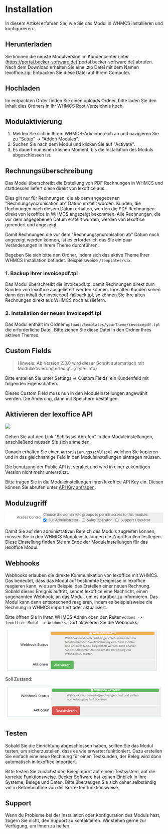 # Installation
In diesem Artikel erfahren Sie, wie Sie das Modul in WHMCS installieren und konfigurieren.

## Herunterladen

Sie können die neuste Modulversion im Kundencenter unter (https://portal.becker-software.de)[portal.becker-software.de]
abrufen.
Nach dem Download erhalten Sie eine .zip Datei mit dem Namen lexoffice.zip. Entpacken Sie diese Datei auf Ihrem
Computer.

## Hochladen

Im entpackten Order finden Sie einen uploads Ordner, bitte laden Sie den Inhalt dies Ordners in Ihr WHMCS Root
Verzeichnis hoch.

## Modulaktivierung

1. Melden Sie sich in Ihrem WHMCS-Adminbereich an und navigieren Sie zu "Setup" -> "Addon Modules".
2. Suchen Sie nach dem Modul und klicken Sie auf "Activate".
3. Es dauert nun einen kleinen Moment, bis die Installation des Moduls abgeschlossen ist.

## Rechnungsüberschreibung

Das Modul überschreibt die Erstellung von PDF Rechnungen in WHMCS und stattdessen liefert diese direkt von lexoffice
aus.

Dies gilt nur für Rechnungen, die ab dem angegebenen "Rechnungsyncronisation ab" Datum erstellt wurden. Kunden, die
Rechnungen nach diesem Datum erhalten, werden die PDF Rechnungen direkt von lexoffice in WHMCS angezeigt bekommen. Alle
Rechnungen, die vor dem angegebenen Datum erstellt wurden, werden von lexoffice gerendert und angezeigt.

Damit Rechnungen die vor dem "Rechnungsyncronisation ab" Datum noch angezeigt werden können, ist es erforderlich das Sie
ein paar Veränderungen in Ihrem Theme durchführen.

Begeben Sie sich bitte den Ordner, indem sich das aktive Theme Ihrer WHMCS Installation befindet. Beispielsweise
`/templates/six`.

### 1. Backup Ihrer invoicepdf.tpl

Das Modul überschreibt die invoicepdf.tpl damit Rechnungen direkt zum Kunden von lexoffice ausgeliefert werden können.
Ihre alten Kunden sehen dann den inhalt der invoicepdf-fallback.tpl, so können Sie Ihre alten Rechnungen direkt aus
WHMCS noch ausliefern.

### 2. Installation der neuen invoicepdf.tpl

Das Modul enthält im Ordner `uploads/templates/yourTheme/invoicepdf.tpl` die erforderliche Datei. Bitte ziehen Sie diese
Datei in den Ordner Ihres aktiven Themes. 

## Custom Fields

> Hinweis: Ab Version 2.3.0 wird dieser Schritt automatisch mit Modulaktivierung erledigt.
> {style: info}

Bitte erstellen Sie unter Settings -> Custom Fields, ein Kundenfeld mit folgenden Eigenschaften.

Dieses Custom Field muss nun in den Moduleinstellungen angewählt werden. Die Änderung, dann mit Speichern bestätigen.


## Aktivieren der lexoffice API

<tabs>
    <tab title="Authorization Key">
        <img src="apikey.png">
        <p>Gehen Sie auf den Link "Schlüssel Abrufen" in den Moduleinstellungen, anschließend müssen Sie sich anmelden.</p>
        <p> Danach erhalten Sie einen <code>Autorisierungsschlüssel</code> welchen Sie kopieren und in das gleichnamige Feld in den Moduleinstellungen eintragen müssen.</p>
    </tab>
    <tab title="Public API">

<warning>
    <p>
        Die benutzung der Public API ist veraltet und wird in einer zukünftigen Version nicht mehr unterstützt.
    </p>
</warning>
<p>Bitte tragen Sie in die Moduleinstellungen Ihren lexoffice API Key ein. Diesen können Sie abrufen unter <a href="https://app.lexoffice.de/addons/public-api">API Key anfragen</a>.</p>
</tab>
</tabs>

## Modulzugriff

![Bild3.png](../images/Bild3.png)

Damit Sie auf den administrativen Bereich des Moduls zugreifen können, müssen Sie in den WHMCS Moduleinstellungen die
Zugriffsrollen festlegen. Diese Einstellung finden Sie am Ende der Moduleinstellungen für das lexoffice Modul.

##  Webhooks

Webhooks erlauben die direkte Kommunikation von lexoffice mit WHMCS. Das bedeutet, dass das
Modul auf bestimmte Ereignisse in lexoffice reagieren kann, wie zum Beispiel das Erstellen einer neuen Rechnung. Sobald
dieses Ereignis auftritt, sendet lexoffice eine Nachricht, einen sogenannten Webhook, an das Modul, um es darüber zu
informieren. Das Modul kann dann entsprechend reagieren, indem es beispielsweise die Rechnung in WHMCS importiert oder
aktualisiert.

Bitte öffnen Sie in Ihren WHMCS Admin oben den Reiter `Addons -> lexoffice Modul -> Webhooks`. Dort aktivieren Sie die
Webhooks.

![Bild4.png](../images/Bild2.png)

Soll Zustand:

![Bild5.png](../images/Bild1.png)

## Testen

Sobald Sie die Einrichtung abgeschlossen haben, sollten Sie das Modul testen, um sicherzustellen, dass es wie erwartet
funktioniert. Dazu erstellen Sie einfach eine neue Rechnung für einen Testkunden, der Beleg wird dann automatisch in
lexoffice importiert.

Bitte testen Sie zunächst den Belegimport auf einem Testsystem, auf die korrekte Funktionsweise. Becker Software hat
keinen Einblick in Ihre Systeme, Belege und Daten. Bitte überzeugen Sie sich daher selbständig vor in Betriebnahme von
der Korrekten funktionsweise.

## Support

Wenn du Probleme bei der Installation oder Konfiguration des Moduls hast, zögern Sie nicht, den Support zu kontaktieren.
Wir
stehen gerne zur Verfügung, um Ihnen zu helfen.
